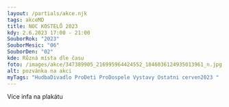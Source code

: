 ```yaml
---
layout: /partials/akce.njk
tags: akceMD
title: NOC KOSTELŮ 2023
kdy: 2.6.2023 17:00 - 21:00
SouborRok: "2023"
SouborMesic: "06"
SouborDen: "02"
kde: Různá místa dle času
foto: /images/akce/347389905_216995964424552_1846036124935013961_n.jpg
alt: pozvánka na akci
myTags: "HudbaDivadlo ProDeti ProDospele Vystavy Ostatni cerven2023 "
---
```

V﻿íce infa na plakátu